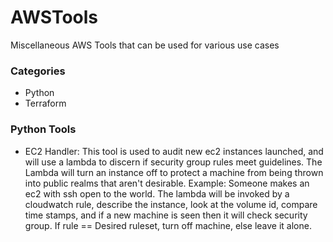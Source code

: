 # AWSTools
Miscellaneous AWS Tools that can be used for various use cases

### Categories
- Python
- Terraform

### Python Tools
- EC2 Handler: This tool is used to audit new ec2 instances launched, and will use a lambda to discern if security group rules meet guidelines.  The Lambda will turn an instance off to protect a machine from being thrown into public realms that aren't desirable.  Example: Someone makes an ec2 with ssh open to the world.  The lambda will be invoked by a cloudwatch rule, describe the instance, look at the volume id, compare time stamps, and if a new machine is seen then it will check security group.  If rule == Desired ruleset, turn off machine, else leave it alone.